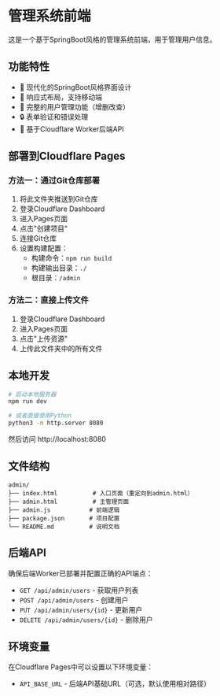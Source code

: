 # 管理系统前端

这是一个基于SpringBoot风格的管理系统前端，用于管理用户信息。

## 功能特性

- 🎨 现代化的SpringBoot风格界面设计
- 📱 响应式布局，支持移动端
- 👥 完整的用户管理功能（增删改查）
- 🔒 表单验证和错误处理
- 🚀 基于Cloudflare Worker后端API

## 部署到Cloudflare Pages

### 方法一：通过Git仓库部署

1. 将此文件夹推送到Git仓库
2. 登录Cloudflare Dashboard
3. 进入Pages页面
4. 点击"创建项目"
5. 连接Git仓库
6. 设置构建配置：
   - 构建命令：`npm run build`
   - 构建输出目录：`./`
   - 根目录：`/admin`

### 方法二：直接上传文件

1. 登录Cloudflare Dashboard
2. 进入Pages页面
3. 点击"上传资源"
4. 上传此文件夹中的所有文件

## 本地开发

```bash
# 启动本地服务器
npm run dev

# 或者直接使用Python
python3 -m http.server 8080
```

然后访问 http://localhost:8080

## 文件结构

```
admin/
├── index.html          # 入口页面（重定向到admin.html）
├── admin.html          # 主管理页面
├── admin.js           # 前端逻辑
├── package.json       # 项目配置
└── README.md          # 说明文档
```

## 后端API

确保后端Worker已部署并配置正确的API端点：

- `GET /api/admin/users` - 获取用户列表
- `POST /api/admin/users` - 创建用户
- `PUT /api/admin/users/{id}` - 更新用户
- `DELETE /api/admin/users/{id}` - 删除用户

## 环境变量

在Cloudflare Pages中可以设置以下环境变量：

- `API_BASE_URL` - 后端API基础URL（可选，默认使用相对路径）